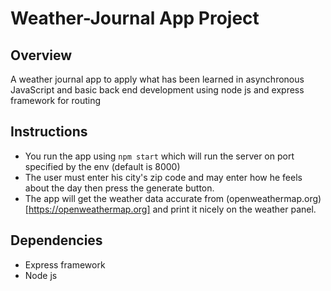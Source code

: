 # Weather-Journal App Project

## Overview
A weather journal app to apply what has been learned in asynchronous JavaScript and basic back end development using node js and express framework for routing

## Instructions
- You run the app using `npm start` which will run the server on port specified by the env (default is 8000)
- The user must enter his city's zip code and may enter how he feels about the day then press the generate button.
- The app will get the weather data accurate from (openweathermap.org)[https://openweathermap.org] and print it nicely on the weather panel.

## Dependencies
- Express framework
- Node js 
